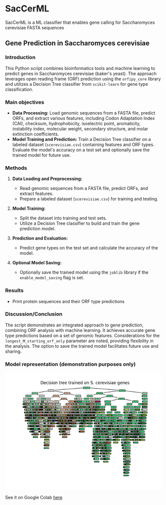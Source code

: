 # SacCerML
SacCerML is a ML classifier that enables gene calling for Saccharomyces cerevisiae FASTA sequences

## Gene Prediction in Saccharomyces cerevisiae

### Introduction
This Python script combines bioinformatics tools and machine learning to predict genes in Saccharomyces cerevisiae (baker's yeast). The approach leverages open reading frame (ORF) prediction using the `orfipy_core` library and utilizes a Decision Tree classifier from `scikit-learn` for gene type classification.

### Main objectives
- **Data Processing:** Load genomic sequences from a FASTA file, predict ORFs, and extract various features, including Codon Adaptation Index (CAI), checksum, hydrophobicity, isoelectric point, aromaticity, instability index, molecular weight, secondary structure, and molar extinction coefficients.
- **Model Training and Prediction:** Train a Decision Tree classifier on a labeled dataset (`scerevisiae.csv`) containing features and ORF types. Evaluate the model's accuracy on a test set and optionally save the trained model for future use.

### Methods
1. **Data Loading and Preprocessing:**
   - Read genomic sequences from a FASTA file, predict ORFs, and extract features.
   - Prepare a labeled dataset (`scerevisiae.csv`) for training and testing.

2. **Model Training:**
   - Split the dataset into training and test sets.
   - Utilize a Decision Tree classifier to build and train the gene prediction model.

3. **Prediction and Evaluation:**
   - Predict gene types on the test set and calculate the accuracy of the model.

4. **Optional Model Saving:**
   - Optionally save the trained model using the `joblib` library if the `enable_model_saving` flag is set.

### Results
- Print protein sequences and their ORF type predictions

### Discussion/Conclusion
The script demonstrates an integrated approach to gene prediction, combining ORF analysis with machine learning. It achieves accurate gene type predictions based on a set of genomic features. Considerations for the `longest_M_starting_orf_only` parameter are noted, providing flexibility in the analysis. The option to save the trained model facilitates future use and sharing.

### Model representation (demonstration purposes only)

![SacCerML](./data/SacCerML.png)

See it on Google Colab [here](https://colab.research.google.com/drive/107045cvJIsOS30DV3DBoW5PHv6DsdM2F?usp=sharing)
